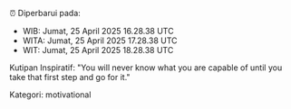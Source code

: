 ⏰ Diperbarui pada:
- WIB: Jumat, 25 April 2025 16.28.38 UTC
- WITA: Jumat, 25 April 2025 17.28.38 UTC
- WIT: Jumat, 25 April 2025 18.28.38 UTC

Kutipan Inspiratif:
"You will never know what you are capable of until you take that first step and go for it."


Kategori: motivational

